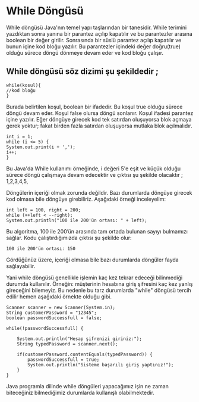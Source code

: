 # While Döngüsü
While döngüsü Java'nın temel yapı taşlarından bir tanesidir. While terimini yazdıktan sonra yanına bir parantez açılıp kapatılır ve bu parantezler arasına boolean bir değer girilir. Sonrasında bir süslü parantez açılıp kapatılır ve bunun içine kod bloğu yazılır. Bu parantezler içindeki değer doğru(true) olduğu sürece döngü dönmeye devam eder ve kod bloğu çalışır.

## While döngüsü söz dizimi şu şekildedir ;
    while(kosul){
    //kod bloğu
    }
Burada belirtilen koşul, boolean bir ifadedir. Bu koşul true olduğu sürece döngü devam eder. Koşul false olursa döngü sonlanır. Koşul ifadesi parantez içine yazılır. Eğer döngüye girecek kod tek satırdan oluşuyorsa blok açmaya gerek yoktur; fakat birden fazla satırdan oluşuyorsa mutlaka blok açılmalıdır.

    int i = 1;
    while (i <= 5) {
    System.out.print(i + ',');
    i++;
    }
Bu Java'da While kullanımı örneğinde, i değeri 5'e eşit ve küçük olduğu sürece döngü çalışmaya devam edecektir ve çıktısı şu şekilde olacaktır ; 1,2,3,4,5,

Döngülerin içeriği olmak zorunda değildir. Bazı durumlarda döngüye girecek kod olmasa bile döngüye girebiliriz. Aşağıdaki örneği inceleyelim:

    int left = 100, right = 200;
    while (++left < --right);
    System.out.println("100 ile 200'ün ortası: " + left);
Bu algoritma, 100 ile 200’ün arasında tam ortada bulunan sayıyı bulmamızı sağlar. Kodu çalıştırdığımızda çıktısı şu şekilde olur:

    100 ile 200'ün ortası: 150
Gördüğünüz üzere, içeriği olmasa bile bazı durumlarda döngüler fayda sağlayabilir.

Yani while döngüsü genellikle işlemin kaç kez tekrar edeceği bilinmediği durumda kullanılır. Örneğin: müşterinin hesabına giriş şifresini kaç kez yanlış gireceğini bilemeyiz. Bu nedenle bu tarz durumlarda "while" döngüsü tercih edilir hemen aşağıdaki örnekte olduğu gibi.

    Scanner scanner = new Scanner(System.in);
    String customerPassword = "12345";
    boolean passwordSuccessfull = false;
    
    while(!passwordSuccessfull) {
    
        System.out.println("Hesap şifrenizi giriniz:");
        String typedPassword = scanner.next();
        
        if(customerPassword.contentEquals(typedPassword)) {
            passwordSuccessfull = true;
            System.out.println("Sisteme başarılı giriş yaptınız!");
        }
    }
Java programla dilinde while döngüleri yapacağımız işin ne zaman biteceğiniz bilmediğimiz durumlarda kullanışlı olabilmektedir.